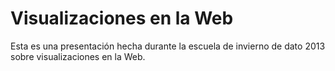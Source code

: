 # Visualizaciones en la Web
Esta es una presentación hecha durante la escuela de invierno de dato 2013 sobre visualizaciones en la Web.
